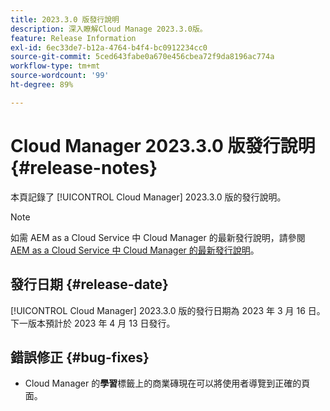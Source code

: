 ```yaml
---
title: 2023.3.0 版發行說明
description: 深入瞭解Cloud Manage 2023.3.0版。
feature: Release Information
exl-id: 6ec33de7-b12a-4764-b4f4-bc0912234cc0
source-git-commit: 5ced643fabe0a670e456cbea72f9da8196ac774a
workflow-type: tm+mt
source-wordcount: '99'
ht-degree: 89%

---
```


# Cloud Manager 2023.3.0 版發行說明 {#release-notes}

本頁記錄了 [!UICONTROL Cloud Manager] 2023.3.0 版的發行說明。

>[!NOTE]
>
>如需 AEM as a Cloud Service 中 Cloud Manager 的最新發行說明，請參閱 [AEM as a Cloud Service 中 Cloud Manager 的最新發行說明](https://experienceleague.adobe.com/zh-hant/docs/experience-manager-cloud-service/content/release-notes/cloud-manager/current)。

## 發行日期 {#release-date}

[!UICONTROL Cloud Manager] 2023.3.0 版的發行日期為 2023 年 3 月 16 日。下一版本預計於 2023 年 4 月 13 日發行。

## 錯誤修正 {#bug-fixes}

* Cloud Manager 的&#x200B;**學習**&#x200B;標籤上的商業磚現在可以將使用者導覽到正確的頁面。
